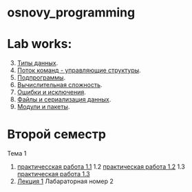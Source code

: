 # osnovy_programming


# Lab works:

3. [Типы данных](/задание_task_03_02_01_jpynb.ipynb).
4. [Поток команд - управляющие структуры](/lab4.ipynb).
5. [Подпрограммы](/lab5.ipynb).
6. [Вычислительная сложность](/lab6.ipynb).
7. [Ошибки и исключения](/лаб_7.ipynb).
8. [Файлы и сериализация данных](/лаб_8.ipynb).
9. [Модули и пакеты](/лаб_9.ipynb). 

# Второй семестр

Тема 1
1. [практичесская работа 1.1](/Practice.ipynb) 
1.2 [практическая работа 1.2](/practice_1_2.ipynb)
1.3 [практическая работа 1.3](/practice_1_3.ipynb)
4. [Лекция 1](/Лекция_Python.ipynb)
Лабараторная номер 2 
